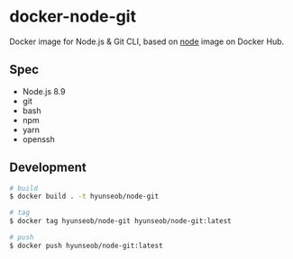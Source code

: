# docker-node-git

Docker image for Node.js & Git CLI, based on [node](https://hub.docker.com/_/node/) image on Docker Hub.

## Spec

- Node.js 8.9
- git
- bash
- npm
- yarn
- openssh

## Development

``` sh
# build
$ docker build . -t hyunseob/node-git
```

``` sh
# tag
$ docker tag hyunseob/node-git hyunseob/node-git:latest
```

``` sh
# push
$ docker push hyunseob/node-git:latest
```
